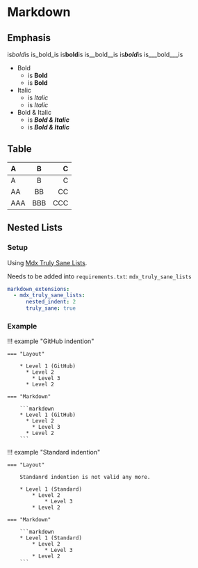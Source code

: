 # Markdown

## Emphasis

is*bold*is
is_bold_is
is**bold**is
is__bold__is
is***bold***is
is___bold___is

* Bold
  * is **Bold**
  * is __Bold__
* Italic
  * is *Italic*
  * is _Italic_
* Bold & Italic
  * is ***Bold & Italic***
  * is ___Bold & Italic___

## Table

|  A  |  B  |  C  |
|:----|:---:|----:|
| A   | B   | C   |
| AA  | BB  | CC  |
| AAA | BBB | CCC |


## Nested Lists

### Setup

Using [Mdx Truly Sane Lists](https://github.com/radude/mdx_truly_sane_lists).

Needs to be added into `requirements.txt`: `mdx_truly_sane_lists`

```yaml
markdown_extensions:
  - mdx_truly_sane_lists:
      nested_indent: 2
      truly_sane: true
```

### Example

!!! example "GitHub indention"

    === "Layout"

        * Level 1 (GitHub)
          * Level 2
            * Level 3
          * Level 2

    === "Markdown"

        ```markdown
        * Level 1 (GitHub)
          * Level 2
            * Level 3
          * Level 2
        ```

!!! example "Standard indention"

    === "Layout"

        Standanrd indention is not valid any more.

        * Level 1 (Standard)
            * Level 2
                * Level 3
            * Level 2

    === "Markdown"

        ```markdown
        * Level 1 (Standard)
            * Level 2
                * Level 3
            * Level 2
        ```


